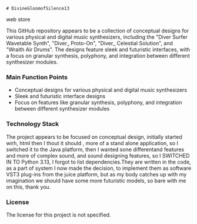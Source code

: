     # DivineGloomofSilence13
web store
 
This GitHub repository appears to be a collection of conceptual designs for various physical and digital music synthesizers, including the "Diver Surfer Wavetable Synth", "Diver_ Proto-On", "Diver_ Celestial Solution", and "Wraith Air Drums". The designs feature sleek and futuristic interfaces, with a focus on granular synthesis, polyphony, and integration between different synthesizer modules.

### Main Function Points
- Conceptual designs for various physical and digital music synthesizers
- Sleek and futuristic interface designs
- Focus on features like granular synthesis, polyphony, and integration between different synthesizer modules

### Technology Stack
The project appears to be focused on conceptual design, initially started wirh, html then I thout it should , more of a stand alone application, so I switched it to the Java platform, then I wanted sone differentand features and more of complex  sound, and sound designing features, so I SWITCHED IN TO Python 3.13, I forgot to list dependencies.They are written in the code, as a part of system I now made the decision, to implement them as software VST3 plug-ins from the juice platform,  but as my body catches up with my imagination we should have some more futuristic models, so bare with me on this, thank you.

### License
The license for this project is not specified.

